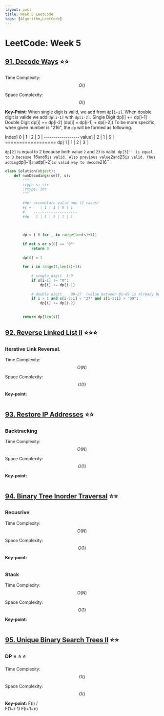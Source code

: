 ```yaml
---
layout: post
title: Week 5 LeetCode
tags: [Algorithm,LeetCode]
---
```

# LeetCode: Week 5

## [91. Decode Ways](https://leetcode.com/problems/decode-ways/) :star::star:

### 

Time Complexity: $$O()$$

Space Complexity: $$O()$$

**Key-Point**: When single digit is valid, we add from ``dp[i-1]``. When double digit is valide we add ``dp[i-1]`` with ``dp[i-2]``.
Single Digit dp[i] += dp[i-1]
Double Digit dp[i] += dp[i-2]   (dp[i] = dp[i-1] + dp[i-2])
To be more specific, when given number is "216", the ``dp`` will be formed as following.
 
 Index] 0 | 1 | 2 | 3 |
        ------------------ 
value]    | 2 | 1 | 6 |
        ==================
dp]     1 | 1 | 2 | 3 |
 
 
``dp[2]`` is equal to 2 because both value ``2`` and ``23`` is valid. 
``dp[3]'' is equal to 3 because ``16`` and ``6`` is valid. Also previous value ``2`` and ``23`` is valid. Thus adding ``dp[i-1]`` and ``dp[i-2]`` is valid way to decode ``216``.



```python
class Solution(object):
    def numDecodings(self, s):
        """
        :type s: str
        :rtype: int
        """
        
        #dp: accumulate valid one (2 cases)
        #s =    | 1 | 1 | 0 | 1
        #    --------------------
        #dp   1 | 1 | 2 | 1 | 1
        
        
        
        dp = [ 0 for _ in range(len(s)+1)]
        
        if not s or s[0] == "0":
            return 0
            
        dp[0] = 1
        
        for i in range(1,len(s)+1):
            
            # single digit  1~9
            if s[i-1] != "0":
                dp[i] += dp[i-1]
                
            # double digit    09~27  (value between 01~09 is already been considered from above condition ) 
            if i > 1 and s[i-2:i] < "27" and s[i-2:i] > "09":
                dp[i] += dp[i-2]
                
                
        return dp[len(s)]
```

## [92. Reverse Linked List II](https://leetcode.com/problems/reverse-linked-list-ii/) :star::star::star:

### Iterative Link Reversal.

Time Complexity: $$O(N)$$

Space Complexity: $$O(1)$$

**Key-point:**
```python
```



## [93. Restore IP Addresses](https://leetcode.com/problems/restore-ip-addresses/) :star::star:

### Backtracking

Time Complexity: $$O(N)$$

Space Complexity: $$O(1)$$

**Key-point:**
```python
```


## [94. Binary Tree Inorder Traversal](https://leetcode.com/problems/binary-tree-inorder-traversal/) :star::star:

### Recusrive

Time Complexity: $$O(N)$$

Space Complexity: $$O(1)$$

**Key-point:**
```python
```

### Stack

Time Complexity: $$O(N)$$

Space Complexity: $$O(1)$$

**Key-point:**
```python
```


## [95. Unique Binary Search Trees II](https://leetcode.com/problems/unique-binary-search-trees-ii/) :star::star:

### DP :star: :star: :star:

Time Complexity: $$O()$$

Space Complexity: $$O()$$

**Key-point:** 
        F(i)
        /  \
  F(1~i-1)  F(i+1~n)
```python
```
